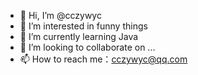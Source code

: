 - 👋 Hi, I’m @cczywyc
- 👀 I’m interested in funny things
- 🌱 I’m currently learning Java
- 💞️ I’m looking to collaborate on ...
- 📫 How to reach me：cczywyc@qq.com

<!---
cczyWyc/cczyWyc is a ✨ special ✨ repository because its `README.md` (this file) appears on your GitHub profile.
You can click the Preview link to take a look at your changes.
--->
